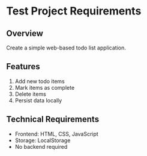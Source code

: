 # Test Project Requirements

## Overview
Create a simple web-based todo list application.

## Features
1. Add new todo items
2. Mark items as complete
3. Delete items
4. Persist data locally

## Technical Requirements
- Frontend: HTML, CSS, JavaScript
- Storage: LocalStorage
- No backend required